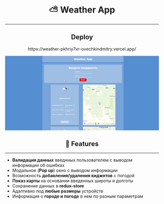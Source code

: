 <h1 align="center">⛅ Weather App</h1> 
<hr/>
<h2 align="center">Deploy</h2>

<div align="center">https://weather-pkhriy7xr-ovechkindmitry.vercel.app/</div>

![weather app cover](/markdown-images/page-result.jpg)

<h2 align="center">🚀 Features</h2> 
<hr/>

- **Валидация данных** введнных пользователем с выводом информации об ошибках
- Модальное (**Pop up**) окно с выводом информации
- Возможность **добавления/удаления виджетов** с погодой
- **Показ карты** на основании введенных широты и долготы
- Сохранение данных в **redux-store**
- Адаптивно под **любые размеры** устройств
- Информация о **городе и погоде** в нем по разным параметрам 